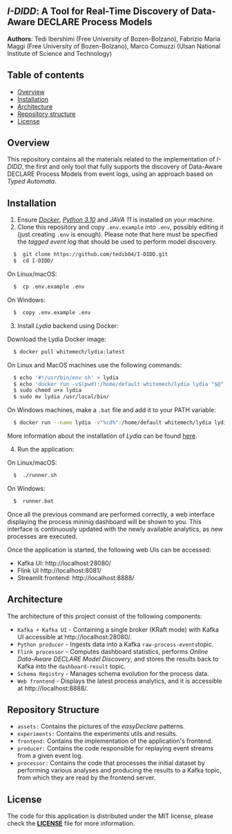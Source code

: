 ## _I-DIDD_: A Tool for Real-Time Discovery of Data-Aware DECLARE Process Models

**Authors**: Tedi Ibershimi (Free University of Bozen-Bolzano), Fabrizio Maria Maggi (Free University of Bozen-Bolzano), Marco Comuzzi (Ulsan National Institute of Science and Technology)

## Table of contents
  - [Overview](#overview)
  - [Installation](#installation)
  - [Architecture](#architecture)
  - [Repository structure](#repository-structure)
  - [License](#license)

## Overview
This repository contains all the materials related to the implementation of *I-DIDD*, the first and only tool that fully supports the discovery of Data-Aware DECLARE Process Models from event logs, using an approach based on *Typed Automata*.

## Installation
1. Ensure [_Docker_](https://www.docker.com/get-started/), [_Python 3.10_](https://www.python.org/downloads/) and _JAVA 11_ is installed on your machine.
2. Clone this repository and copy `.env.example` into `.env`, possibly editing it (just creating `.env` is enough). Please note that here must be specified the _tagged event log_ that should be used to perform model discovery.

```bash
  $  git clone https://github.com/tedib04/I-DIDD.git
  $  cd I-DIDD/
```

On Linux/macOS:

```bash
  $  cp .env.example .env
```

On Windows:
```bash
  $  copy .env.example .env
```


3. Install _Lydia_ backend using Docker:

Download the Lydia Docker image:

```bash
  $ docker pull whitemech/lydia:latest
 ```

On Linux and MacOS machines use the following commands:
```bash
  $ echo '#!/usr/bin/env sh' > lydia
  $ echo 'docker run -v$(pwd):/home/default whitemech/lydia lydia "$@"' >> lydia
  $ sudo chmod u+x lydia
  $ sudo mv lydia /usr/local/bin/
```

On Windows machines, make a `.bat` file and add it to your PATH variable:
```bash
  $ docker run --name lydia -v"%cd%":/home/default whitemech/lydia lydia %*
```

More information about the installation of _Lydia_ can be found [here](https://github.com/whitemech/logaut).

4. Run the application:

On Linux/macOS:
```bash
  $  ./runner.sh
```

On Windows:
```bash
  $  runner.bat
```
Once all the previous command are performed correctly, a web interface displaying the process mininig dashboard will be shown to you. This interface is continuously updated with the newly available analytics, as new processes are executed. 

Once the application is started, the following web UIs can be accessed:
- Kafka UI: http://localhost:28080/
- Flink UI http://localhost:8081/
- Streamlit frontend: http://localhost:8888/

## Architecture

The architecture of this project consist of the following components:

* `Kafka + Kafka UI` - Containing a single broker (KRaft mode) with Kafka UI accessible at http://localhost:28080/.
* `Python producer` - Ingests data into a Kafka `raw-process-events`topic.
* `Flink processor` - Computes dashboard statistics, performs _Online Data-Aware DECLARE Model Discovery_, and stores the results back to Kafka into the `dashboard-result` topic.
* `Schema Registry` - Manages schema evolution for the process data.
* `Web frontend` - Displays the latest process analytics, and it is accessible at  http://localhost:8888/.

## Repository Structure
- `assets:` Contains the pictures of the _easyDeclare_ patterns.
- `experiments:` Contains the experiments utils and results.
- `frontend:` Contains the implementation of the application's frontend.
- `producer:` Contains the code responsible for replaying event streams from a given event log.
- `processor:` Contains the code that processes the initial dataset by performing various analyses and producing the results to a Kafka topic, from which they are read by the frontend server.

## License
The code for this application is distributed under the MIT license, please check the [**LICENSE**](../Thesis/LICENSE) file for more information.
